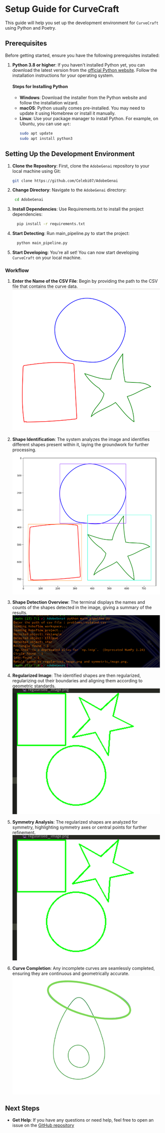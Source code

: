 <a name="readme-top"></a>

# Setup Guide for CurveCraft

This guide will help you set up the development environment for `CurveCraft` using Python and Poetry.

## Prerequisites

Before getting started, ensure you have the following prerequisites installed:

1. **Python 3.8 or higher**: If you haven't installed Python yet, you can download the latest version from the [official Python website](https://www.python.org/downloads/). Follow the installation instructions for your operating system.

   #### Steps for Installing Python

   - **Windows**: Download the installer from the Python website and follow the installation wizard.
   - **macOS**: Python usually comes pre-installed. You may need to update it using Homebrew or install it manually.
   - **Linux**: Use your package manager to install Python. For example, on Ubuntu, you can use `apt`:
     ```bash
     sudo apt update
     sudo apt install python3
     ```

## Setting Up the Development Environment

1. **Clone the Repository**: First, clone the `AdobeGenai` repository to your local machine using Git:

   ```bash
   git clone https://github.com/Celebi07/AdobeGenai
   ```

2. **Change Directory**: Navigate to the `AdobeGenai` directory:

   ```bash
    cd AdobeGenai
   ```

3. **Install Dependencies**: Use Requirements.txt to install the project dependencies:

   ```bash
     pip install -r requirements.txt
   ```

4. **Start Detecting**: Run main_pipeline.py to start the project:

   ```bash
     python main_pipeline.py
   ```

5. **Start Developing**: You're all set! You can now start developing `CurveCraft` on your local machine.

### Workflow

1. **Enter the Name of the CSV File**: Begin by providing the path to the CSV file that contains the curve data.
   ![Plotted Image](../images/plotted.png)

2. **Shape Identification**: The system analyzes the image and identifies different shapes present within it, laying the groundwork for further processing.
   ![Identified Image](../images/identified.png)

3. **Shape Detection Overview**: The terminal displays the names and counts of the shapes detected in the image, giving a summary of the results.
   ![Terminal Output](../images/terminal.png)

4. **Regularized Image**: The identified shapes are then regularized, regularizing out their boundaries and aligning them according to geometric standards.
   ![Regularized Image](../images/regularised.png)

5. **Symmetry Analysis**: The regularized shapes are analyzed for symmetry, highlighting symmetry axes or central points for further refinement.
   ![Symmetry Image](../images/regularised.png)

6. **Curve Completion**: Any incomplete curves are seamlessly completed, ensuring they are continuous and geometrically accurate.
   ![Completed Image](../images/location_solved.png)


## Next Steps

- **Get Help**: If you have any questions or need help, feel free to open an issue on the [GitHub repository](https://github.com/Celebi07/AdobeGenai/issues)
